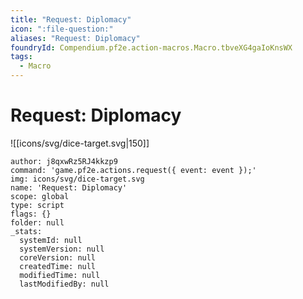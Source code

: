 ```yaml
---
title: "Request: Diplomacy"
icon: ":file-question:"
aliases: "Request: Diplomacy"
foundryId: Compendium.pf2e.action-macros.Macro.tbveXG4gaIoKnsWX
tags:
  - Macro
---
```


# Request: Diplomacy
![[icons/svg/dice-target.svg|150]]

```Macro
author: j8qxwRz5RJ4kkzp9
command: 'game.pf2e.actions.request({ event: event });'
img: icons/svg/dice-target.svg
name: 'Request: Diplomacy'
scope: global
type: script
flags: {}
folder: null
_stats:
  systemId: null
  systemVersion: null
  coreVersion: null
  createdTime: null
  modifiedTime: null
  lastModifiedBy: null
```
